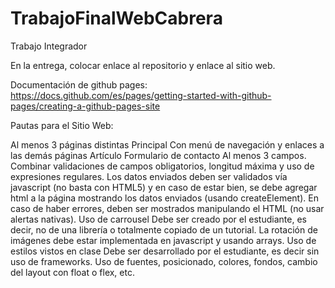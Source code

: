 # TrabajoFinalWebCabrera
Trabajo Integrador

En la entrega, colocar enlace al repositorio y enlace al sitio web.

Documentación de github pages: https://docs.github.com/es/pages/getting-started-with-github-pages/creating-a-github-pages-site

Pautas para el Sitio Web:

Al menos 3 páginas distintas
Principal
Con menú de navegación y enlaces a las demás páginas
Artículo
Formulario de contacto
Al menos 3 campos. Combinar validaciones de campos obligatorios, longitud máxima y uso de expresiones regulares.
Los datos enviados deben ser validados vía javascript (no basta con HTML5) y en caso de estar bien, se debe agregar html a la página mostrando los datos enviados (usando createElement).
En caso de haber errores, deben ser mostrados manipulando el HTML (no usar alertas nativas).
Uso de carrousel
Debe ser creado por el estudiante, es decir, no de una librería o totalmente copiado de un tutorial. La rotación de imágenes debe estar implementada en javascript y usando arrays.
Uso de estilos vistos en clase
Debe ser desarrollado por el estudiante, es decir sin uso de frameworks. Uso de fuentes, posicionado, colores, fondos, cambio del layout con float o flex, etc.
